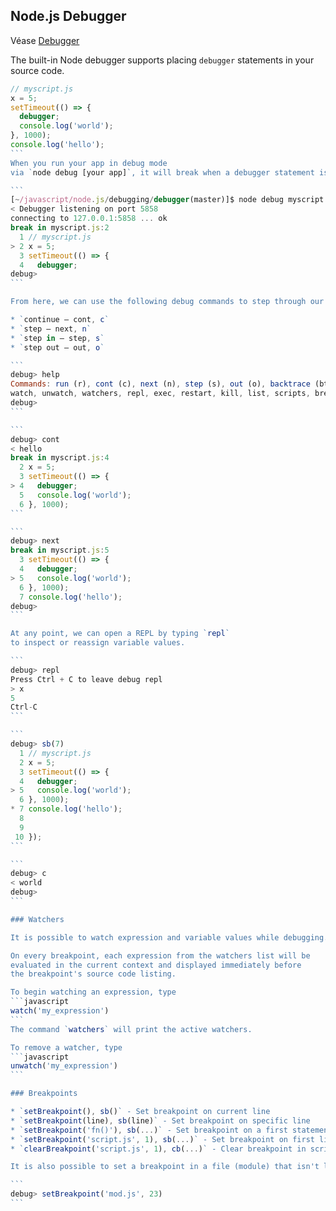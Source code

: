 ## Node.js Debugger

Véase [Debugger](https://nodejs.org/api/debugger.html)

The built-in Node debugger supports placing `debugger` 
statements in your source code. 


````javascript
// myscript.js
x = 5;
setTimeout(() => {
  debugger;
  console.log('world');
}, 1000);
console.log('hello');
```
When you run your app in debug mode 
via `node debug [your app]`, it will break when a debugger statement is hit.

```
[~/javascript/node.js/debugging/debugger(master)]$ node debug myscript.js
< Debugger listening on port 5858
connecting to 127.0.0.1:5858 ... ok
break in myscript.js:2
  1 // myscript.js
> 2 x = 5;
  3 setTimeout(() => {
  4   debugger;
debug> 
```

From here, we can use the following debug commands to step through our code :

* `continue – cont, c`
* `step – next, n`
* `step in – step, s`
* `step out – out, o`

```
debug> help
Commands: run (r), cont (c), next (n), step (s), out (o), backtrace (bt), setBreakpoint (sb), clearBreakpoint (cb),
watch, unwatch, watchers, repl, exec, restart, kill, list, scripts, breakOnException, breakpoints, version
debug> 
```

```
debug> cont
< hello
break in myscript.js:4
  2 x = 5;
  3 setTimeout(() => {
> 4   debugger;
  5   console.log('world');
  6 }, 1000);
```

```
debug> next
break in myscript.js:5
  3 setTimeout(() => {
  4   debugger;
> 5   console.log('world');
  6 }, 1000);
  7 console.log('hello');
debug> 
```

At any point, we can open a REPL by typing `repl` 
to inspect or reassign variable values.

```
debug> repl
Press Ctrl + C to leave debug repl
> x
5
Ctrl-C
```

```
debug> sb(7)
  1 // myscript.js
  2 x = 5;
  3 setTimeout(() => {
  4   debugger;
> 5   console.log('world');
  6 }, 1000);
* 7 console.log('hello');
  8 
  9 
 10 });
```

```
debug> c
< world
debug> 
```

### Watchers

It is possible to watch expression and variable values while debugging. 

On every breakpoint, each expression from the watchers list will be 
evaluated in the current context and displayed immediately before 
the breakpoint's source code listing.

To begin watching an expression, type 
```javascript
watch('my_expression')
```
The command `watchers` will print the active watchers. 

To remove a watcher, type 
```javascript
unwatch('my_expression')
```

### Breakpoints

* `setBreakpoint(), sb()` - Set breakpoint on current line
* `setBreakpoint(line), sb(line)` - Set breakpoint on specific line
* `setBreakpoint('fn()'), sb(...)` - Set breakpoint on a first statement in functions body
* `setBreakpoint('script.js', 1), sb(...)` - Set breakpoint on first line of script.js
* `clearBreakpoint('script.js', 1), cb(...)` - Clear breakpoint in script.js on line 1

It is also possible to set a breakpoint in a file (module) that isn't loaded yet:

```
debug> setBreakpoint('mod.js', 23)
```



